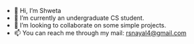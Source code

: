 - 👋 Hi, I’m Shweta
- 🌱 I’m currently an undergraduate CS student.
- 🤝 I’m looking to collaborate on some simple projects. 
- 📫 You can reach me through my mail: rsnayal4@gmail.com 

<!---
sonu359/sonu359 is a ✨ special ✨ repository because its `README.md` (this file) appears on your GitHub profile.
You can click the Preview link to take a look at your changes.
--->
